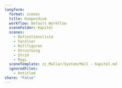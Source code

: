 ```yaml
---
longform:
  format: scenes
  title: Kompendium
  workflow: Default Workflow
  sceneFolder: Kapitel
  scenes:
    - Definitionslista
    - Varelser
    - Rollfiguren
    - Utrustning
    - Strid
    - Magi
  sceneTemplate: zz_Mallar/System/Mall - Kapitel.md
  ignoredFiles:
    - Untitled
share: "False"
---
```


